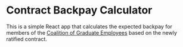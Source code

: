 # Contract Backpay Calculator

This is a simple React app that calculates the expected backpay for members of the [Coalition of Graduate Employees](https://www.cge6069.org/) based on the newly ratified contract.